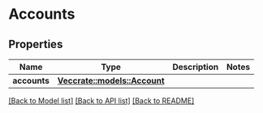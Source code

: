 # Accounts

## Properties

Name | Type | Description | Notes
------------ | ------------- | ------------- | -------------
**accounts** | [**Vec<crate::models::Account>**](Account.md) |  | 

[[Back to Model list]](../README.md#documentation-for-models) [[Back to API list]](../README.md#documentation-for-api-endpoints) [[Back to README]](../README.md)


